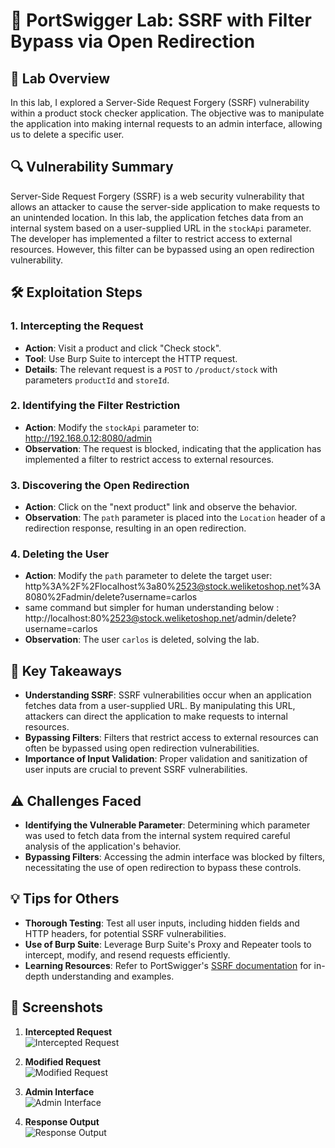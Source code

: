 # 🧪 PortSwigger Lab: SSRF with Filter Bypass via Open Redirection

## 🎯 Lab Overview

In this lab, I explored a Server-Side Request Forgery (SSRF) vulnerability within a product stock checker application. The objective was to manipulate the application into making internal requests to an admin interface, allowing us to delete a specific user.

## 🔍 Vulnerability Summary

Server-Side Request Forgery (SSRF) is a web security vulnerability that allows an attacker to cause the server-side application to make requests to an unintended location. In this lab, the application fetches data from an internal system based on a user-supplied URL in the `stockApi` parameter. The developer has implemented a filter to restrict access to external resources. However, this filter can be bypassed using an open redirection vulnerability.

## 🛠️ Exploitation Steps

### 1. Intercepting the Request

- **Action**: Visit a product and click "Check stock".
- **Tool**: Use Burp Suite to intercept the HTTP request.
- **Details**: The relevant request is a `POST` to `/product/stock` with parameters `productId` and `storeId`.

### 2. Identifying the Filter Restriction

- **Action**: Modify the `stockApi` parameter to:
    http://192.168.0.12:8080/admin
- **Observation**: The request is blocked, indicating that the application has implemented a filter to restrict access to external resources.

### 3. Discovering the Open Redirection

- **Action**: Click on the "next product" link and observe the behavior.
- **Observation**: The `path` parameter is placed into the `Location` header of a redirection response, resulting in an open redirection.

### 4. Deleting the User
- **Action**: Modify the `path` parameter to delete the target user:                
http%3A%2F%2Flocalhost%3a80%2523@stock.weliketoshop.net%3A8080%2Fadmin/delete?username=carlos
- same command but simpler for human understanding below :                                    
http://localhost:80%2523@stock.weliketoshop.net/admin/delete?username=carlos
- **Observation**: The user `carlos` is deleted, solving the lab.

## 🧠 Key Takeaways

- **Understanding SSRF**: SSRF vulnerabilities occur when an application fetches data from a user-supplied URL. By manipulating this URL, attackers can direct the application to make requests to internal resources.
- **Bypassing Filters**: Filters that restrict access to external resources can often be bypassed using open redirection vulnerabilities.
- **Importance of Input Validation**: Proper validation and sanitization of user inputs are crucial to prevent SSRF vulnerabilities.

## ⚠️ Challenges Faced

- **Identifying the Vulnerable Parameter**: Determining which parameter was used to fetch data from the internal system required careful analysis of the application's behavior.
- **Bypassing Filters**: Accessing the admin interface was blocked by filters, necessitating the use of open redirection to bypass these controls.

## 💡 Tips for Others

- **Thorough Testing**: Test all user inputs, including hidden fields and HTTP headers, for potential SSRF vulnerabilities.
- **Use of Burp Suite**: Leverage Burp Suite's Proxy and Repeater tools to intercept, modify, and resend requests efficiently.
- **Learning Resources**: Refer to PortSwigger's [SSRF documentation](https://portswigger.net/web-security/ssrf) for in-depth understanding and examples.

## 📸 Screenshots

1. **Intercepted Request**  
 ![Intercepted Request](path/to/intercepted_request.png)

2. **Modified Request**  
 ![Modified Request](path/to/modified_request.png)

3. **Admin Interface**  
 ![Admin Interface](path/to/admin_interface.png)

4. **Response Output**  
 ![Response Output](path/to/response_output.png)
